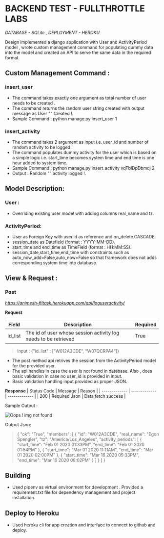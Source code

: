 # BACKEND TEST - FULLTHROTTLE LABS

_DATABASE    - SQLite , DEPLOYMENT  - HEROKU_

Design implemented a django application with User and ActivityPeriod model , wrote custom management command for populating dummy data into the model and created an API to serve the same data in the required format.

## Custom Management Command :

### insert_user

- The command takes exactly one argument as total number of user needs to be created .
- The command returns the random user string created with output message as User "<RANDOM STRING>" Created !.
- Sample Command : python manage.py insert_user 1

### insert_activity
- The command takes 2 argument as input i.e. user_id and number of random activity to be logged .
- The command populates dummy activity for the user which is based on a simple logic i.e. start_time becomes system time and end time is one hour added to system time.
- Sample Command : python manage.py insert_activity vqTblDpDbmqj 2
- Output : Random "<USER-STRING>" activity logged !.


## Model Description:

### User :
- Overriding existing user model with adding columns real_name and tz.

### ActivityPeriod:
- User as Foreign Key with user.id as reference and on_delete.CASCADE.
- session_date as Datefield (format : YYYY-MM-DD).
- start_time and end_time as TimeField (format : HH:MM:SS).
- session_date,start_time,end_time with constraints such as auto_now_add=False,auto_now=False so that framework does not adds corresponding system time into database.

## View & Request :

### Post
_https://animesh-ftltask.herokuapp.com/api/loguseractivity/_

**Request**

| Field  | Description | Required |
| ------------- | ------------- | ------------- |
| id_list  | The id of user whose session activity log needs to be retrieved  | True  |

> Input : {"id_list" : ["W012A3CDE", "W07QCRPA4"]}

- The post method api retrives the session from the ActivityPeriod model for the provided user.
- The api handles in case the user is not found in database. Also , does basic validation in case no user_id is provided in input.
- Basic validation handling input provided as proper JSON.

**Response**
| Status Code  | Message | Reason |
| ------------- | ------------- | ------------- |
| 200  | Required Json | Data fetch success  |

 Sample Output :
 
 ![Oops ! img not found ](https://user-images.githubusercontent.com/29275475/107840996-48b5b500-6ddd-11eb-990a-47dff0688c5b.png)
 
Output Json:
> {
    "ok": "True",
    "members": [
        {
            "id": "W012A3CDE",
            "real_name": "Egon Spengler",
            "tz": "America/Los_Angeles",
            "activity_periods": [
                {
                    "start_time": "Feb 01 2020 01:33PM",
                    "end_time": "Feb 01 2020 01:54PM"
                },
                {
                    "start_time": "Mar 01 2020 11:11AM",
                    "end_time": "Mar 01 2020 02:00PM"
                },
                {
                    "start_time": "Mar 16 2020 05:33PM",
                    "end_time": "Mar 16 2020 08:02PM"
                }
            ]
        }
    ]
}

## Building
- Used pipenv as virtual environment for development . Provided a requirement.txt file for dependency management and project installation.

## Deploy to Heroku
- Used heroku cli for app creation and interface to connect to github and deploy.
